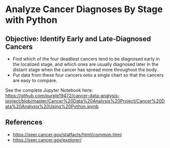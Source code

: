 # Analyze Cancer Diagnoses By Stage with Python
## Objective: Identify Early and Late-Diagnosed Cancers
* Find which of the four deadliest cancers tend to be diagnosed early in the localized stage, and which ones are usually diagnosed later in the distant stage when the cancer has spread more throughout the body.
* Put data from these four cancers onto a single chart so that the cancers are easy to compare.

See the complete Jupyter Notebook here: https://github.com/purple19472/cancer-data-analysis-project/blob/master/Cancer%20Data%20Analysis%20Project/Cancer%20Data%20Analysis%20Using%20Python.ipynb

## References
* https://seer.cancer.gov/statfacts/html/common.html
* https://seer.cancer.gov/explorer/
